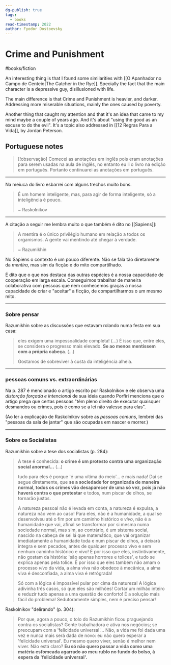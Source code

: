 ```yaml
---
dg-publish: true
tags:
  - books
read-timestamp: 2022
author: Fyodor Dostoevsky
---
```


# Crime and Punishment

#books/fiction 

An interesting thing is that I found some similarities with [[O Apanhador no Campo de Centeio|The Catcher in the Rye]]. Specially the fact that the main character is a depressive guy, disillusioned with life.

The main difference is that Crime and Punishment is heavier, and darker. Addressing more miserable situations, mainly the ones caused by poverty.

Another thing that caught my attention and that it's an idea that came to my mind maybe a couple of years ago. And it's about "using the good as an excuse to do the evil". It's a topic also addressed in [[12 Regras Para a Vida]], by Jordan Peterson.

## Portuguese notes

> [!observação]
> Comecei as anotações em inglês pois eram anotações para serem usadas na aula de inglês, no entanto eu li o livro na edição em português. Portanto continuarei as anotações em português.

---

Na meiuca do livro esbarrei com alguns trechos muito bons.

> É um homem inteligente, mas, para agir de forma inteligente, só a inteligência é pouco.
> 
> ~ Raskolnikov

---

A citação a seguir me lembra muito o que também é dito no [[Sapiens]]:

> A mentira é o único privilégio humano em relação a todos os organismos. A gente vai mentindo até chegar à verdade.
> 
> ~ Razumikhin

No Sapiens o contexto é um pouco diferente. Não se fala tão diretamente da *mentira*, mas sim da ficção e do mito compartilhado.

É dito que o que nos destaca das outras espécies é a nossa capacidade de cooperação em larga escala. Conseguimos trabalhar de maneira colaborativa com pessoas que nem conhecemos graças a nossa capacidade de criar e "aceitar" a ficção, de compartilharmos o um mesmo mito.

---

### Sobre pensar

Razumikhin sobre as discussões que estavam rolando numa festa em sua casa:

> eles exigem uma impessoalidade completa! (...) É isso que, entre eles, se considera o progresso mais elevado. **Se ao menos mentissem com a própria cabeça**. (...)
> 
> Gostamos de sobreviver à custa da inteligência alheia.

---

### pessoas comuns vs. extraordinárias

Na p. 287 é mencionado o artigo escrito por Raskolnikov e ele observa uma *distorção forçada e intencional* de sua ideia quando Porfiri menciona que o artigo prega que certas pessoas "têm pleno direito de executar quaisquer desmandos ou crimes, pois é como se a lei não valesse para elas".

(Ao ler a explicação de Raskolnikov sobre as *pessoas comuns*, lembrei das "pessoas da sala de jantar" que são ocupadas em nascer e morrer.)

---

### Sobre os Socialistas

Razumikhin sobre a tese dos socialistas (p. 284):

> A tese é conhecida: **o crime é um protesto contra uma organização social anormal...** (...)
> 
> tudo para eles é porque 'é uma vítima do meio'... e mais nada! Daí se segue diretamente, que **se a sociedade for organizada de maneira normal, todos os crimes vão desaparecer de uma só vez, pois já não haverá contra o que protestar** e todos, num piscar de olhos, se tornarão justos.
>
> A natureza pessoal não é levada em conta, a natureza é expulsa, a natureza não vem ao caso! Para eles, não é a humanidade, a qual se desenvolveu até o fim por um caminho histórico e *vivo*, não é a humanidade que vai, afinal se transformar por si mesma numa sociedade normal, mas sim, ao contrário, é um sistema social, nascido na cabeça de sei lá que matemático, que vai organizar imediatamente a humanidade toda e num piscar de olhos, a deixará íntegra e sem pecados, antes de qualquer processo vivo e sem nenhum caminho histórico e vivo! É por isso que eles, instintivamente, não gostam da história: 'são apenas horrores e tolices', e tudo se explica apenas pela tolice. É por isso que eles também não amam o processo *vivo* da vida, a alma viva não obedece à mecânica, a alma viva é desconfiada, a alma viva é retrógrada!
> 
> Só com a lógica é impossível pular por cima da natureza! A lógica adivinha três casos, só que eles são milhões! Cortar um milhão inteiro e reduzir tudo apenas a uma questão de conforto! É a solução mais fácil do problema! Sedutoramente simples, nem é preciso pensar!


Raskolnikov "delirando" (p. 304):

> Por que, agora a pouco, o tolo do Razumikhin ficou praguejando contra os socialistas? Gente trabalhadora e ativa nos negócios; se preocupam com a 'felicidade universal'... Não, a vida me foi dada uma vez e nunca mais será dada de novo: eu não quero esperar a 'felicidade universal'. Eu mesmo quero viver, senão é melhor nem viver. Não está claro? **Eu só não quero passar a vida como uma matéria esfomeada agarrado ao meu rublo no fundo do bolso, à espera da 'felicidade universal'.**


